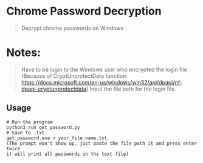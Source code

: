 # Chrome Password Decryption

> Decrypt chrome passwords on Windows

# Notes:
> Have to be login to the Windows user who encrypted the login file (Because of CryptUnprotectData function: 
> https://docs.microsoft.com/en-us/windows/win32/api/dpapi/nf-dpapi-cryptunprotectdata)
> Input the file path for the login file.

## Usage

```shell
# Run the program
python3 run get_password.py
# Save to .txt
get_password.exe > your_file_name.txt
(The prompt won't show up, just paste the file path it and press enter twice
it will print all passwords in the text file)
```

